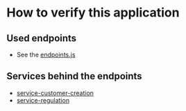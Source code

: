 # How to verify this application
## Used endpoints
* See the [endpoints.js](../src/utils/endpoints.js)

## Services behind the endpoints
*  [service-customer-creation](https://scm.prod.nordnet.se/projects/CO/repos/customer-creation/browse/README.md)
* [service-regulation](https://scm.prod.nordnet.se/projects/CO/repos/customer-regulation/browse/README.md)
